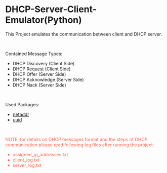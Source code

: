 # DHCP-Server-Client-Emulator(Python)
<p>This Project emulates the communication between client and DHCP server.</p></br>
<p>Contained Message Types:</p>
<ul>
  <li>DHCP Discovery (Client Side)</li>
  <li>DHCP Request (Client Side)</li>
  <li>DHCP Offer (Server Side)</li>
  <li>DHCP Acknowledge (Server Side)</li>
  <li>DHCP Nack (Server Side)</li>
</ul></br>
<p>Used Packages:</p>
<ul>
  <li><a href="https://pypi.org/project/netaddr/">netaddr</a></li>
  <li><a href="https://docs.python.org/3/library/uuid.html">uuid</a></li>
</ul></br>
<p style="color:Tomato;">NOTE: for details on DHCP messages format and the steps of DHCP communication please read following log files after running the project:</p>
<ul style="color:Tomato;">
  <li>assigned_ip_addresses.txt</li>
  <li>client_log.txt</li>
  <li>server_log.txt</li>
</ul></br>

